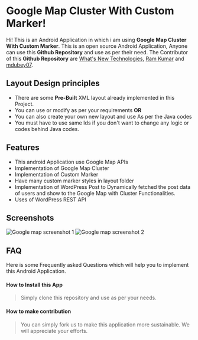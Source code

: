 # Google Map Cluster With Custom Marker!

Hi! This is an Android Application in which i am using **Google Map Cluster With Custom Marker**. This is an open source Android Application, Anyone can use this **Github Repository** and use as per their need. The Contributor of this **Github Repository** are [What's New Technologies](http://wntechs.com/), [Ram Kumar](https://github.com/wntechs) and [mdubey07](https://github.com/mdubey07).


## Layout Design principles

-   There are some **Pre-Built** XML layout already implemented in this Project.  
-   You can use or modify as per your requirements **OR**
-   You can also create your own new layout and use As per the Java codes
- You must have to use same Ids if you don't want to change any logic or codes behind Java codes.

## Features

-   This android Application use Google Map APIs
-   Implementation of Google Map Cluster
-   Implementation of Custom Marker
-   Have many custom marker styles in layout folder
-   Implementation of WordPress Post to Dynamically fetched the post data of users and show to the Google Map with Cluster Functionalities.
-   Uses of WordPress REST API

## Screenshots

![Google map screenshot 1](https://photos.google.com/photo/AF1QipO_UCsR-SemrSSQGQxNUwbPpm9e0ImjXlEecWbk")
![Google map screenshot 2](https://lh3.googleusercontent.com/__9rzM0W-tnAdaFfXXekQz6caeI94TAOkhwbRTWlcLKxtY7tCIXKhngnyQHWDyUjOnuOIb32lhUm1WLDlcsCqZbbZJPM9uma5yEJ9NrlX9vvbjzPAyrvb1DnoGuhN08bIeUDhaXBYRnnOHo240EmyduczZ9oo3xvM3kCd8ddtIZZKlvEeGTz7g9hSWhfu-c6noUT80rL3vnLCJ1Ficmpe83IvRneMElerb2v7sVH_vXc5M6-NSCazye7aco8xg9IsWOEXN09qAp9qfmGgr8E4RbbqRSjWpj3jJX4LOcVKEBh7gjGanuAjfD1BxJR-a_7esXpANJkmkOIjk9xk6wDPCrdufJxmqiecN1zDxqo0Z0OVh5GMZ4AK_iL64FFJVxYvzXDEymP-9F312G-Xc8hVfD5selLMFJcK2k7S_jM7whMjJOfPehO41oH32iyiTeYWo1S21Slwp2tnkjl3a8hp4EJOVKdLVjlMEBnix8WZKev3oD4ZejXKlSiPPKyK6mlzdYpJZfPNu8mouuzr0n-f0G36ke9A-CG3mrEs7kussa0jnGN0Gx19OIrg7f2pt17pnQTVRAxxLHWYbvTV8uPcnxteRSeBP8x4EOD7_F1njaTVPZ7qKhB0DnnU9QG5wncJllVOzT-QGinHZFky9x9bmBSWjFpz_k=w426-h757-no")

## FAQ

Here is some Frequently asked Questions which will help you to implement this Android Application.
#### How to Install this App
> Simply clone this repository and use as per your needs.

#### How to make contribution
> You can simply fork us to make this application more sustainable. We will appreciate your efforts.



